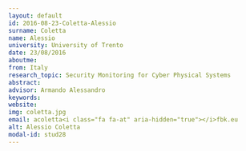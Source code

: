 ```yaml
---
layout: default 
id: 2016-08-23-Coletta-Alessio
surname: Coletta
name: Alessio
university: University of Trento
date: 23/08/2016
aboutme: 
from: Italy
research_topic: Security Monitoring for Cyber Physical Systems
abstract: 
advisor: Armando Alessandro
keywords: 
website: 
img: coletta.jpg
email: acoletta<i class="fa fa-at" aria-hidden="true"></i>fbk.eu
alt: Alessio Coletta
modal-id: stud28
---
```

